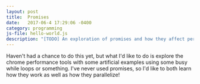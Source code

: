 ```yaml
---
layout: post
title:  Promises
date:   2017-06-4 17:29:06 -0400
category: programming
js-file: hello-world.js
description: "[TODO] An exploration of promises and how they affect performance!"
---
```


Haven't had a chance to do this yet, but what I'd like to do is explore the chrome performance tools with some artificial examples using some busy while loops or something. I've never used promises, so I'd like to both learn how they work as well as how they parallelize!

